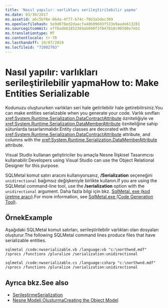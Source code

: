 ```yaml
---
title: 'Nasıl yapılır: varlıkları serileştirilebilir yapma'
ms.date: 03/30/2017
ms.assetid: a6c5bf6e-064a-4f77-b74c-76b3a5dec309
ms.openlocfilehash: 5e9d078ed2daacfa48b09693f533e9aade613281
ms.sourcegitcommit: eff6adb61852369ab690f3f047818c90580e7eb1
ms.translationtype: MT
ms.contentlocale: tr-TR
ms.lasthandoff: 10/07/2019
ms.locfileid: "72002703"
---
```

# <a name="how-to-make-entities-serializable"></a><span data-ttu-id="abd7b-102">Nasıl yapılır: varlıkları serileştirilebilir yapma</span><span class="sxs-lookup"><span data-stu-id="abd7b-102">How to: Make Entities Serializable</span></span>
<span data-ttu-id="abd7b-103">Kodunuzu oluştururken varlıkları seri hale getirilebilir hale getirebilirsiniz.</span><span class="sxs-lookup"><span data-stu-id="abd7b-103">You can make entities serializable when you generate your code.</span></span> <span data-ttu-id="abd7b-104">Varlık sınıfları <xref:System.Runtime.Serialization.DataContractAttribute> özniteliğiyle ve <xref:System.Runtime.Serialization.DataMemberAttribute> özniteliğine sahip sütunlarda tasarlanmalıdır.</span><span class="sxs-lookup"><span data-stu-id="abd7b-104">Entity classes are decorated with the <xref:System.Runtime.Serialization.DataContractAttribute> attribute, and columns with the <xref:System.Runtime.Serialization.DataMemberAttribute> attribute.</span></span>  
  
 <span data-ttu-id="abd7b-105">Visual Studio kullanan geliştiriciler bu amaçla Nesne İlişkisel Tasarımcısı kullanabilir.</span><span class="sxs-lookup"><span data-stu-id="abd7b-105">Developers using Visual Studio can use the Object Relational Designer for this purpose.</span></span>  
  
 <span data-ttu-id="abd7b-106">SQLMetal komut satırı aracını kullanıyorsanız, **/Serialization** seçeneğini `unidirectional` bağımsız değişkeniyle birlikte kullanın.</span><span class="sxs-lookup"><span data-stu-id="abd7b-106">If you are using the SQLMetal command-line tool, use the **/serialization** option with the `unidirectional` argument.</span></span> <span data-ttu-id="abd7b-107">Daha fazla bilgi için bkz. [SqlMetal. exe (kod üretme aracı)](../../../../tools/sqlmetal-exe-code-generation-tool.md).</span><span class="sxs-lookup"><span data-stu-id="abd7b-107">For more information, see [SqlMetal.exe (Code Generation Tool)](../../../../tools/sqlmetal-exe-code-generation-tool.md).</span></span>  
  
## <a name="example"></a><span data-ttu-id="abd7b-108">Örnek</span><span class="sxs-lookup"><span data-stu-id="abd7b-108">Example</span></span>  
 <span data-ttu-id="abd7b-109">Aşağıdaki SQLMetal komut satırları, serileştirilebilir varlıkları olan dosyaları oluşturur.</span><span class="sxs-lookup"><span data-stu-id="abd7b-109">The following SQLMetal command lines produce files that have serializable entities.</span></span>  
  
```console  
sqlmetal /code:nwserializable.vb /language:vb "c:\northwnd.mdf" /sprocs /functions /pluralize /serialization:unidirectional  
```  
  
```console  
sqlmetal /code:nwserializable.cs /language:csharp "c:\northwnd.mdf" /sprocs /functions /pluralize /serialization:unidirectional  
```  
  
## <a name="see-also"></a><span data-ttu-id="abd7b-110">Ayrıca bkz.</span><span class="sxs-lookup"><span data-stu-id="abd7b-110">See also</span></span>

- [<span data-ttu-id="abd7b-111">Serileştirme</span><span class="sxs-lookup"><span data-stu-id="abd7b-111">Serialization</span></span>](serialization.md)
- [<span data-ttu-id="abd7b-112">Nesne Modeli Oluşturma</span><span class="sxs-lookup"><span data-stu-id="abd7b-112">Creating the Object Model</span></span>](creating-the-object-model.md)

